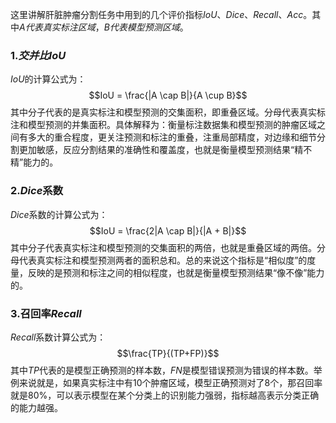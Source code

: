 这里讲解肝脏肿瘤分割任务中用到的几个评价指标$IoU、Dice、Recall、Acc$。其中$A代表真实标注区域，B代表模型预测区域$。

### 1.$交并比IoU$
$IoU$的计算公式为：$$IoU = \frac{|A \cap B|}{A \cup B}$$其中分子代表的是真实标注和模型预测的交集面积，即重叠区域。分母代表真实标注和模型预测的并集面积。具体解释为：衡量标注数据集和模型预测的肿瘤区域之间有多大的重合程度，更关注预测和标注的重叠，注重局部精度，对边缘和细节分割更加敏感，反应分割结果的准确性和覆盖度，也就是衡量模型预测结果“精不精”能力的。

### 2.$Dice$系数
$Dice$系数的计算公式为：$$IoU = \frac{2|A \cap B|}{|A + B|}$$
其中分子代表真实标注和模型预测的交集面积的两倍，也就是重叠区域的两倍。分母代表真实标注和模型预测两者的面积总和。总的来说这个指标是“相似度”的度量，反映的是预测和标注之间的相似程度，也就是衡量模型预测结果“像不像”能力的。

### 3.召回率$Recall$
$Recall$系数计算公式为：$$\frac{TP}{(TP+FP)}$$
其中$TP$代表的是模型正确预测的样本数，$FN$是模型错误预测为错误的样本数。举例来说就是，如果真实标注中有10个肿瘤区域，模型正确预测对了8个，那召回率就是80%，可以表示模型在某个分类上的识别能力强弱，指标越高表示分类正确的能力越强。

